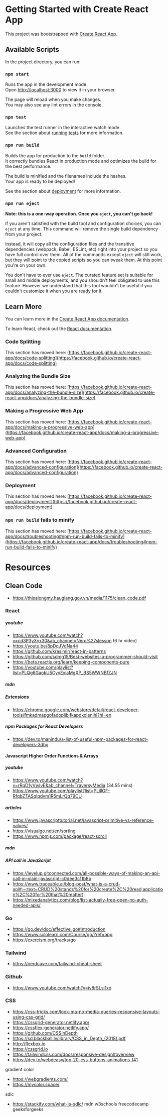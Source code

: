 # Getting Started with Create React App

This project was bootstrapped with [Create React App](https://github.com/facebook/create-react-app).

## Available Scripts

In the project directory, you can run:

### `npm start`

Runs the app in the development mode.\
Open [http://localhost:3000](http://localhost:3000) to view it in your browser.

The page will reload when you make changes.\
You may also see any lint errors in the console.

### `npm test`

Launches the test runner in the interactive watch mode.\
See the section about [running tests](https://facebook.github.io/create-react-app/docs/running-tests) for more information.

### `npm run build`

Builds the app for production to the `build` folder.\
It correctly bundles React in production mode and optimizes the build for the best performance.

The build is minified and the filenames include the hashes.\
Your app is ready to be deployed!

See the section about [deployment](https://facebook.github.io/create-react-app/docs/deployment) for more information.

### `npm run eject`

**Note: this is a one-way operation. Once you `eject`, you can't go back!**

If you aren't satisfied with the build tool and configuration choices, you can `eject` at any time. This command will remove the single build dependency from your project.

Instead, it will copy all the configuration files and the transitive dependencies (webpack, Babel, ESLint, etc) right into your project so you have full control over them. All of the commands except `eject` will still work, but they will point to the copied scripts so you can tweak them. At this point you're on your own.

You don't have to ever use `eject`. The curated feature set is suitable for small and middle deployments, and you shouldn't feel obligated to use this feature. However we understand that this tool wouldn't be useful if you couldn't customize it when you are ready for it.

## Learn More

You can learn more in the [Create React App documentation](https://facebook.github.io/create-react-app/docs/getting-started).

To learn React, check out the [React documentation](https://reactjs.org/).

### Code Splitting

This section has moved here: [https://facebook.github.io/create-react-app/docs/code-splitting](https://facebook.github.io/create-react-app/docs/code-splitting)

### Analyzing the Bundle Size

This section has moved here: [https://facebook.github.io/create-react-app/docs/analyzing-the-bundle-size](https://facebook.github.io/create-react-app/docs/analyzing-the-bundle-size)

### Making a Progressive Web App

This section has moved here: [https://facebook.github.io/create-react-app/docs/making-a-progressive-web-app](https://facebook.github.io/create-react-app/docs/making-a-progressive-web-app)

### Advanced Configuration

This section has moved here: [https://facebook.github.io/create-react-app/docs/advanced-configuration](https://facebook.github.io/create-react-app/docs/advanced-configuration)

### Deployment

This section has moved here: [https://facebook.github.io/create-react-app/docs/deployment](https://facebook.github.io/create-react-app/docs/deployment)

### `npm run build` fails to minify

This section has moved here: [https://facebook.github.io/create-react-app/docs/troubleshooting#npm-run-build-fails-to-minify](https://facebook.github.io/create-react-app/docs/troubleshooting#npm-run-build-fails-to-minify)


# Resources

## Clean Code

- https://thixalongmy.haugiang.gov.vn/media/1175/clean_code.pdf

### React

##### youtube

- https://www.youtube.com/watch?v=cd3P3yXyx30&ab_channel=Nerd%27slesson (6 hr video)
- https://youtu.be/8pDqJVdNa44
- https://github.com/krasimir/react-in-patterns
- https://github.com/sdmg15/Best-websites-a-programmer-should-visit
- https://beta.reactjs.org/learn/keeping-components-pure
- https://youtube.com/playlist?list=PLQg6GaokU5CyvExiaMgXP_BS5WWNBfZJN


##### mdn

##### Extensions

- https://chrome.google.com/webstore/detail/react-developer-tools/fmkadmapgofadopljbjfkapdkoienihi?hl=en

##### npm Packages for React Developers

- https://dev.to/manindu/a-list-of-useful-npm-packages-for-react-developers-3dhg

#### Javascript Higher Order Functions & Arrays

##### youtube

- https://www.youtube.com/watch?v=rRgD1yVwIvE&ab_channel=TraversyMedia (34.55 mins)
- https://www.youtube.com/playlist?list=PLillGF-RfqbZTASqIqdvm1R5mLrQq79CU

##### articles
- https://www.javascripttutorial.net/javascript-primitive-vs-reference-values/
- https://visualgo.net/en/sorting
- https://www.npmjs.com/package/react-scroll

##### mdn

##### API call in JavaScript

- https://levelup.gitconnected.com/all-possible-ways-of-making-an-api-call-in-plain-javascript-c0dee3c11b8b
- https://www.traceable.ai/blog-post/what-is-a-crud-api#:~:text=CRUD%20stands%20for%20create%2C%20read,application%2C%20for%20that%20matter).
- https://mixedanalytics.com/blog/list-actually-free-open-no-auth-needed-apis/


### Go

- https://go.dev/doc/effective_go#introduction
- https://www.sololearn.com/Course/go/?ref=app
- https://exercism.org/tracks/go

### Tailwind

- https://nerdcave.com/tailwind-cheat-sheet

### Github

- https://www.youtube.com/watch?v=iv8rSLsi1xo

### CSS

- https://css-tricks.com/look-ma-no-media-queries-responsive-layouts-using-css-grid/
- https://cssgrid-generator.netlify.app/
- https://cssflex-generator.netlify.app/
- https://github.com/CSSInDepth
- https://sd.blackball.lv/library/CSS_in_Depth_(2018).pdf
- http://flexbox.io
- https://cssgrid.io
- https://tailwindcss.com/docs/responsive-design#overview
- https://dev.to/webdeasy/top-20-css-buttons-animations-f41

gradient color

- https://webgradients.com/
- https://mycolor.space/ 

sdlc

- https://stackify.com/what-is-sdlc/
mdn
w3schools
freecodecamp
geeksforgeeks